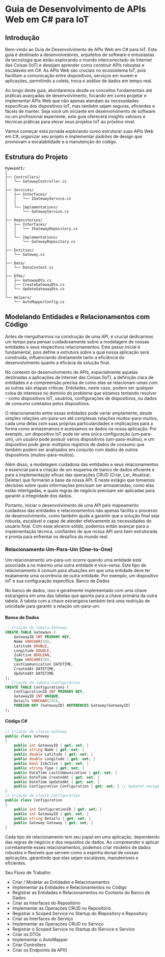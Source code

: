 # Guia de Desenvolvimento de APIs Web em C# para IoT

## Introdução

Bem-vindo ao Guia de Desenvolvimento de APIs Web em C# para IoT. Este guia é destinado a desenvolvedores, arquitetos de software e entusiastas da tecnologia que estão explorando o mundo interconectado da Internet das Coisas (IoT) e desejam aprender como construir APIs robustas e escaláveis em C#. As APIs Web são cruciais no ecossistema IoT, pois facilitam a comunicação entre dispositivos, serviços em nuvem e aplicações, permitindo a coleta, troca e análise de dados em tempo real.

Ao longo deste guia, abordaremos desde os conceitos fundamentais até práticas avançadas de desenvolvimento, focando em como projetar e implementar APIs Web que não apenas atendam às necessidades específicas dos dispositivos IoT, mas também sejam seguras, eficientes e fáceis de manter. Seja você um iniciante em desenvolvimento de software ou um profissional experiente, este guia oferecerá insights valiosos e técnicas práticas para elevar seus projetos IoT ao próximo nível.

Vamos começar esta jornada explorando como estruturar suas APIs Web em C#, organizar seu projeto e implementar padrões de design que promovam a escalabilidade e a manutenção do código.

## Estrutura do Projeto

```
MyWebAPI/
│
├── Controllers/
│   └── GatewayController.cs
│
├── Services/
│   ├── Interfaces/
│   │   └── IGatewayService.cs
│   │
│   └── Implementations/
│       └── GatewayService.cs
│
├── Repositories/
│   ├── Interfaces/
│   │   └── IGatewayRepository.cs
│   │
│   └── Implementations/
│       └── GatewayRepository.cs
│
├── Entities/
│   └── Gateway.cs
│
├── Data/
│   └── DataContext.cs
│
├── DTOs/
│   ├── GatewayDto.cs
│   │── CreateGatewayDto.cs
│   └── UpdateGatewayDto.cs
│
└── Helpers/
    └── AutoMapperConfig.cs
```

## Modelando Entidades e Relacionamentos com Código

Antes de mergulharmos na construção de uma API, é crucial dedicarmos um tempo para pensar cuidadosamente sobre a modelagem de nossas entidades e seus respectivos relacionamentos. Este passo inicial é fundamental, pois define a estrutura sobre a qual nossa aplicação será construída, influenciando diretamente tanto a eficiência do desenvolvimento quanto a eficácia da solução final.

No contexto do desenvolvimento de APIs, especialmente aquelas destinadas a aplicações de Internet das Coisas (IoT), a definição clara de entidades e a compreensão precisa de como elas se relacionam umas com as outras são etapas críticas. Entidades, neste caso, podem ser qualquer coisa de interesse no domínio do problema que estamos tentando resolver – como dispositivos IoT, usuários, configurações de dispositivos, ou dados de consumo coletados pelos dispositivos.

O relacionamento entre essas entidades pode variar amplamente, desde simples relações um-para-um até complexas relações muitos-para-muitos, cada uma delas com suas próprias particularidades e implicações para a forma como armazenamos e acessamos os dados na nossa aplicação. Por exemplo, um dispositivo IoT pode ter uma única configuração (um-para-um), um usuário pode possuir vários dispositivos (um-para-muitos), e um dispositivo pode gerar múltiplos registros de dados de consumo que também podem ser analisados em conjunto com dados de outros dispositivos (muitos-para-muitos).

Além disso, a modelagem cuidadosa das entidades e seus relacionamentos é essencial para a criação de um esquema de banco de dados eficiente e para a implementação eficaz das operações CRUD (Criar, Ler, Atualizar, Deletar) que formarão a base da nossa API. É neste estágio que tomamos decisões sobre quais informações precisam ser armazenadas, como elas estão interligadas, e quais regras de negócio precisam ser aplicadas para garantir a integridade dos dados.

Portanto, iniciar o desenvolvimento de uma API pelo mapeamento cuidadoso das entidades e relacionamentos não apenas facilita o processo de desenvolvimento, como também ajuda a garantir que a solução final seja robusta, escalável e capaz de atender efetivamente às necessidades do usuário final. Com esse alicerce sólido, podemos então avançar para a implementação técnica, confiantes de que nossa API será bem estruturada e pronta para enfrentar os desafios do mundo real.

### Relacionamento Um-Para-Um (One-to-One)

Um relacionamento um-para-um ocorre quando uma entidade está associada a no máximo uma outra entidade e vice-versa. Este tipo de relacionamento é comum para situações em que uma entidade deve ter exatamente uma ocorrência de outra entidade. Por exemplo, um dispositivo IoT e sua configuração específica.
Banco de Dados

No banco de dados, isso é geralmente implementado com uma chave estrangeira em uma das tabelas que aponta para a chave primária da outra tabela. A tabela com a chave estrangeira também terá uma restrição de unicidade para garantir a relação um-para-um.
#### Banco de Dados
~~~SQL
-- Criação da tabela Gateway
CREATE TABLE Gateways (
    GatewayID INT PRIMARY KEY,
    Name VARCHAR(50),
    Latitude DOUBLE,
    Longitude DOUBLE,
    IsActive BOOLEAN,
    Type VARCHAR(50),
    LastCommunication DATETIME,
    CreatedAt DATETIME,
    UpdatedAt DATETIME
);
-- Criação da tabela Configuration
CREATE TABLE Configurations (
    ConfigurationID INT PRIMARY KEY,
    GatewayID INT UNIQUE,
    Details VARCHAR(255),
    FOREIGN KEY (GatewayID) REFERENCES Gateway(GatewayID)
);
~~~
#### Código C#
~~~C#
// Criação da classe Gateway
public class Gateway
{
    public int GatewayID { get; set; }
    public string Name { get; set; }
    public double Latitude { get; set; }
    public double Longitude { get; set; }
    public bool IsActive { get; set; }
    public string Type { get; set; }
    public DateTime LastCommunication { get; set; }
    public DateTime CreatedAt { get; set; }
    public DateTime UpdatedAt { get; set; }
    public Configuration Configuration { get; set; } // Updated navigation property to Configuration
}
// Criação da classe Configuration
public class Configuration
{
    public int ConfigurationID { get; set; }
    public int GatewayID { get; set; }
    public string Details { get; set; }
    public Gateway Gateway { get; set; }
}
~~~
Cada tipo de relacionamento tem seu papel em uma aplicação, dependendo das regras de negócio e dos requisitos de dados. Ao compreender e aplicar corretamente esses relacionamentos, podemos criar modelos de dados robustos e flexíveis que servem como a espinha dorsal de nossas aplicações, garantindo que elas sejam escaláveis, manuteníveis e eficientes.

Seu Fluxo de Trabalho

* Criar / Modelar as Entidades e Relacionamentos
* Implementar as Entidades e Relacionamentos no Código
* Registrar as Entidades e Relacionamentos no Contexto do Banco de Dados
* Criar as Interfaces do Repositório
* Implementar as Operações CRUD no Repositório
* Registrar o Scoped Service no Startup do IRepository e Repository
* Criar as Interfaces do Serviço
* Implementar as Operações CRUD no Serviço
* Registrar o Scoped Service no Startup do IService e Service
* Criar os DTOs
* Implementar o AutoMapper
* Criar Controllers
* Criar os Endpoints da API()
